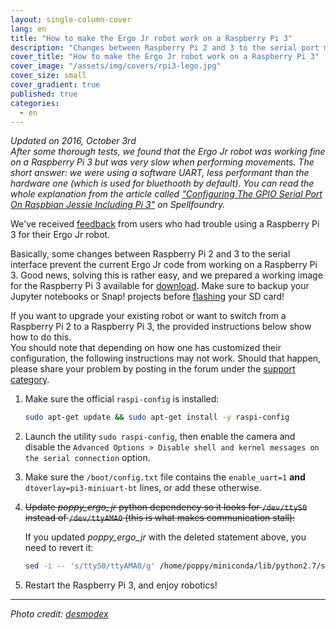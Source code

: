 ```yaml
---
layout: single-column-cover
lang: en
title: "How to make the Ergo Jr robot work on a Raspberry Pi 3"
description: "Changes between Raspberry Pi 2 and 3 to the serial port management prevents the current ergo-jr code from working on a Rpi3. This post will show you how to fix this"
cover_title: "How to make the Ergo Jr robot work on a Raspberry Pi 3"
cover_image: "/assets/img/covers/rpi3-lego.jpg"
cover_size: small
cover_gradient: true
published: true
categories:
  - en
---
```


_Updated on 2016, October 3rd  
After some thorough tests, we found that the Ergo Jr robot was working fine on a Raspberry Pi 3 but was very slow when performing movements. The short answer: we were using a software UART, less performant than the hardware one (which is used for bluethooth by default). You can read the whole explanation from the article called ["Configuring The GPIO Serial Port On Raspbian Jessie Including Pi 3"][spellfoundry] on Spellfoundry._

We've received [feedback](https://forum.poppy-project.org/t/factory-reset-problem/2651/3) from users who had trouble using a Raspberry Pi 3 for their Ergo Jr robot.

Basically, some changes between Raspberry Pi 2 and 3 to the serial interface prevent the current Ergo Jr code from working on a Raspberry Pi 3.
Good news, solving this is rather easy, and we prepared a working image for the Raspberry Pi 3 available for [download][new-image]. Make sure to backup your Jupyter notebooks or Snap! projects before [flashing][flash-sd] your SD card!

If you want to upgrade your existing robot or want to switch from a Raspberry Pi 2 to a Raspberry Pi 3, the provided instructions below show how to do this.  
You should note that depending on how one has customized their configuration, the following instructions may not work. Should that happen, please share your problem by posting in the forum under the [support category][support-link].

1.  Make sure the official `raspi-config` is installed:

    ```bash
    sudo apt-get update && sudo apt-get install -y raspi-config
    ```

2.  Launch the utility `sudo raspi-config`, then enable the camera and disable the `Advanced Options > Disable shell and kernel messages on the serial connection` option.

3.  Make sure the `/boot/config.txt` file contains the `enable_uart=1` **and** `dtoverlay=pi3-miniuart-bt` lines, or add these otherwise.

4.  <del>Update <em>poppy_ergo_jr</em> python dependency so it looks for <code>/dev/ttyS0</code> instead of <code>/dev/ttyAMA0</code> (this is what makes communication stall):</del>

    If you updated <em>poppy_ergo_jr</em> with the deleted statement above, you need to revert it:

    ```bash
    sed -i -- 's/ttyS0/ttyAMA0/g' /home/poppy/miniconda/lib/python2.7/site-packages/poppy_ergo_jr/configuration/poppy_ergo_jr.json
    ```

5. Restart the Raspberry Pi 3, and enjoy robotics!

<hr>

*Photo credit: [desmodex](https://www.flickr.com/photos/desmodex/26347969306)*

[new-image]: https://github.com/poppy-project/poppy-ergo-jr/releases/download/1.0.0-gm/2016-09-30-poppy-ergo-jr.img.zip
[support-link]: https://forum.poppy-project.org/t/making-the-ergo-jr-work-on-a-raspberry-pi-3/2688
[flash-sd]: https://docs.poppy-project.org/en/installation/burn-an-image-file.html#write-the-operating-system-image-to-the-sd-card
[spellfoundry]: http://spellfoundry.com/2016/05/29/configuring-gpio-serial-port-raspbian-jessie-including-pi-3/

